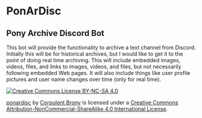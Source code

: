 PonArDisc
=========
## **Pon**y **Ar**chive **Disc**ord Bot

This bot will provide the functionality to archive a text channel from Discord.  Initially this will be for historical archives, but I would like to get it to the point of doing real time archiving.  This will include embedded images, videos, files, and links to images, videos, and files, but not necessarily following embedded Web pages.  It will also include things like user profile pictures and user name changes over time (only for real time).

[![Creative Commons License BY-NC-SA 4.0][Creative Commons License Logo]](https://creativecommons.org/licenses/by-nc-sa/4.0/)

[ponardisc](https://github.com/CorpulentBrony/ponardisc) by [Corpulent Brony](https://github.com/CorpulentBrony) is licensed under a [Creative Commons Attribution-NonCommercial-ShareAlike 4.0 International License](https://creativecommons.org/licenses/by-nc-sa/4.0/).

[Creative Commons License Logo]: https://i.creativecommons.org/l/by-nc-sa/4.0/88x31.png "Creative Commons License BY-NC-SA 4.0"